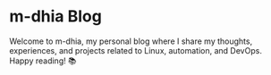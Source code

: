 # m-dhia Blog

Welcome to m-dhia, my personal blog where I share my thoughts, experiences, and projects related to Linux, automation, and DevOps.</br>
Happy reading! 📚
